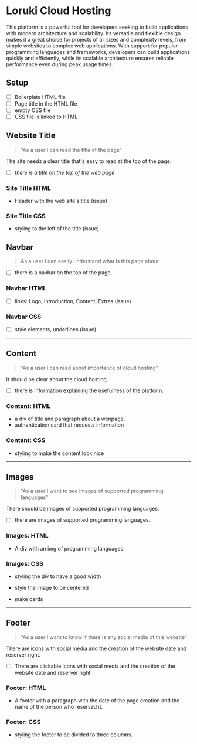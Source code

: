 # Loruki Cloud Hosting

This platform is a powerful tool for developers seeking to build applications
with modern architecture and scalability. Its versatile and flexible design
makes it a great choice for projects of all sizes and complexity levels, from
simple websites to complex web applications. With support for popular
programming languages and frameworks, developers can build applications quickly
and efficiently, while its scalable architecture ensures reliable performance
even during peak usage times.

## Setup

- [ ] Boilerplate HTML file
- [ ] Page title in the HTML file
- [ ] empty CSS file
- [ ] CSS file is linked to HTML

<!-- copy this section once for each must-have user story -->

## Website Title

<!-- user story -->

> "As a user I can read the title of the page"

<!-- detailed description -->

The site needs a clear title that's easy to read at the top of the page.

<!-- acceptance criteria -->

- [ ] _there is a title on the top of the web page_

<!-- code you think you will need -->

### Site Title HTML

- Header with the web site's title (issue)

### Site Title CSS

- styling to the left of the title (issue)

## Navbar

> As a user I can easily understand what is this page about

- [ ] there is a navbar on the top of the page.

### Navbar HTML

- [ ] links: Logo, Introduction, Content, Extras (issue)

### Navbar CSS

- [ ] style elements, underlines (issue)

---

## Content

> "As a user I can read about importance of cloud hosting"

It should be clear about the cloud hosting.

- [ ] there is information explaining the usefulness of the platform.

### Content: HTML

- a div of title and paragraph about a wenpage.
- authentication card that requests information

### Content: CSS

- styling to make the content look nice

---

## Images

> "As a user I want to see images of supported programming languages"

There should be images of supported programming languages.

- [ ] there are images of supported programming languages.

### Images: HTML

- A div with an img of programming languages.

### Images: CSS

- styling the div to have a good width

- style the image to be centered
- make cards

---

## Footer

> "As a user I want to know if there is any social media of this website"

There are icons with social media and the creation of the website date and
reserver right.

- [ ] There are clickable icons with social media and the creation of the
      website date and reserver right.

### Footer: HTML

- A footer with a paragraph with the date of the page creation and the name of
  the person who reserved it.

### Footer: CSS

- styling the footer to be divided to three columns.
